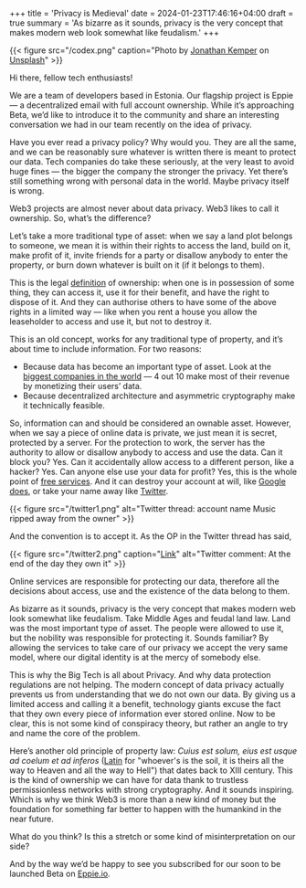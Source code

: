 +++
title = 'Privacy is Medieval'
date = 2024-01-23T17:46:16+04:00
draft = true
summary = 'As bizarre as it sounds, privacy is the very concept that makes modern web look somewhat like feudalism.'
+++

{{< figure src="/codex.png" caption="Photo by [Jonathan Kemper](https://unsplash.com/@jupp?utm_source=unsplash&utm_medium=referral&utm_content=creditCopyText) on [Unsplash](https://unsplash.com/)" >}}

Hi there, fellow tech enthusiasts!

We are a team of developers based in Estonia. Our flagship project is Eppie — a decentralized email with full account ownership. While it’s approaching Beta, we’d like to introduce it to the community and share an interesting conversation we had in our team recently on the idea of privacy.

Have you ever read a privacy policy? Why would you. They are all the same, and we can be reasonably sure whatever is written there is meant to protect our data. Tech companies do take these seriously, at the very least to avoid huge fines — the bigger the company the stronger the privacy. Yet there’s still something wrong with personal data in the world. Maybe privacy itself is wrong.

Web3 projects are almost never about data privacy. Web3 likes to call it ownership. So, what’s the difference?

Let’s take a more traditional type of asset: when we say a land plot belongs to someone, we mean it is within their rights to access the land, build on it, make profit of it, invite friends for a party or disallow anybody to enter the property, or burn down whatever is built on it (if it belongs to them).

This is the legal [definition](https://www.law.cornell.edu/wex/ownership) of ownership: when one is in possession of some thing, they can access it, use it for their benefit, and have the right to dispose of it. And they can authorise others to have some of the above rights in a limited way — like when you rent a house you allow the leaseholder to access and use it, but not to destroy it.

This is an old concept, works for any traditional type of property, and it’s about time to include information. For two reasons: 
-	Because data has become an important type of asset. Look at the [biggest companies in the world](https://companiesmarketcap.com/) — 4 out 10 make most of their revenue by monetizing their users’ data.
-	Because decentralized architecture and asymmetric cryptography make it technically feasible.

So, information can and should be considered an ownable asset. However, when we say a piece of online data is private, we just mean it is secret, protected by a server. For the protection to work, the server has the authority to allow or disallow anybody to access and use the data. Can it block you? Yes. Can it accidentally allow access to a different person, like a hacker? Yes. Can anyone else use your data for profit? Yes, this is the whole point of [free services](https://www.cnbc.com/2021/05/18/how-does-google-make-money-advertising-business-breakdown-.html). And it can destroy your account at will, like [Google does](https://blog.google/technology/safety-security/updating-our-inactive-account-policies/), or take your name away like [Twitter](https://twitter.com/jeremyvaught/status/1687223289482035200).

{{< figure src="/twitter1.png" alt="Twitter thread: account name Music ripped away from the owner" >}}  

And the convention is to accept it. As the OP in the Twitter thread has said,

{{< figure src="/twitter2.png" caption="[Link](https://twitter.com/jeremyvaught/status/1687812994523152385)" alt="Twitter comment: At the end of the day they own it" >}}

Online services are responsible for protecting our data, therefore all the decisions about access, use and the existence of the data belong to them.

As bizarre as it sounds, privacy is the very concept that makes modern web look somewhat like feudalism. Take Middle Ages and feudal land law. Land was the most important type of asset. The people were allowed to use it, but the nobility was responsible for protecting it. Sounds familiar? By allowing the services to take care of our privacy we accept the very same model, where our digital identity is at the mercy of somebody else.

This is why the Big Tech is all about Privacy. And why data protection regulations are not helping. The modern concept of data privacy actually prevents us from understanding that we do not own our data. By giving us a limited access and calling it a benefit, technology giants excuse the fact that they own every piece of information ever stored online. Now to be clear, this is not some kind of conspiracy theory, but rather an angle to try and name the core of the problem.

Here’s another old principle of property law: _Cuius est solum, eius est usque ad coelum et ad inferos_ ([Latin](https://en.wikipedia.org/wiki/Cuius_est_solum,_eius_est_usque_ad_coelum_et_ad_inferos) for "whoever's is the soil, it is theirs all the way to Heaven and all the way to Hell") that dates back to XIII century. This is the kind of ownership we can have for data thank to trustless permissionless networks with strong cryptography. And it sounds inspiring. Which is why we think Web3 is more than a new kind of money but the foundation for something far better to happen with the humankind in the near future.

What do you think? Is this a stretch or some kind of misinterpretation on our side?

And by the way we’d be happy to see you subscribed for our soon to be launched Beta on [Eppie.io](https://eppie.io/).
